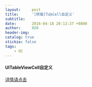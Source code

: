 ```yaml
---
layout:     post
title:      '[转载]TabCell自定义'
subtitle:   
date:       2016-04-18 20:13:37 +0800
author:     920
header-img: 
catalog: true
stickie: false
tags:
    - OC
---
```


#### UITableViewCell自定义

[详情请点击](https://my.oschina.net/u/2618362/blog/655474)